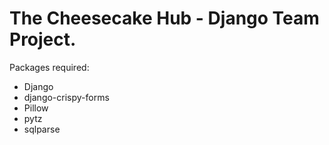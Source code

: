 # The Cheesecake Hub - Django Team Project.

Packages required:
- Django
- django-crispy-forms
- Pillow
- pytz
- sqlparse